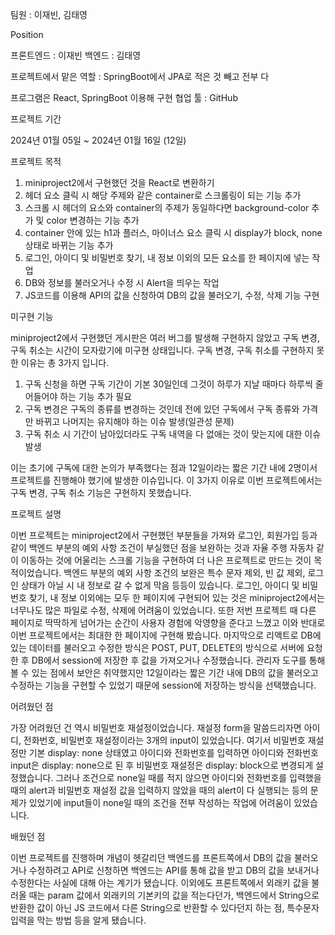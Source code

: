 
팀원 : 이재빈, 김태영


Position

프론트엔드 : 이재빈
백엔드 : 김태영


프로젝트에서 맡은 역할 : SpringBoot에서 JPA로 적은 것 빼고 전부 다


프로그램은 React, SpringBoot 이용해 구현
협업 툴 : GitHub


프로젝트 기간

2024년 01월 05일 ~ 2024년 01월 16일 (12일)




프로젝트 목적

1. miniproject2에서 구현했던 것을 React로 변환하기
2. 헤더 요소 클릭 시 해당 주제와 같은 container로 스크롤링이 되는 기능 추가
3. 스크롤 시 헤더의 요소와 container의 주제가 동일하다면 background-color 추가 및 color 변경하는 기능 추가
4. container 안에 있는 h1과 플러스, 마이너스 요소 클릭 시 display가 block, none 상태로 바뀌는 기능 추가
5. 로그인, 아이디 및 비밀번호 찾기, 내 정보 이외의 모든 요소를 한 페이지에 넣는 작업
6. DB와 정보를 불러오거나 수정 시 Alert을 띄우는 작업
7. JS코드를 이용해 API의 값을 신청하여 DB의 값을 불러오기, 수정, 삭제 기능 구현


미구현 기능

miniproject2에서 구현했던 게시판은 여러 버그를 발생해 구현하지 않았고 구독 변경, 구독 취소는 시간이 모자랐기에 미구현 상태입니다. 
구독 변경, 구독 취소를 구현하지 못한 이유는 총 3가지 입니다.

1. 구독 신청을 하면 구독 기간이 기본 30일인데 그것이 하루가 지날 때마다 하루씩 줄어들어야 하는 기능 추가 필요
2. 구독 변경은 구독의 종류를 변경하는 것인데 전에 있던 구독에서 구독 종류와 가격만 바뀌고 나머지는 유지해야 하는 이슈 발생(일관성 문제)
3. 구독 취소 시 기간이 남아있더라도 구독 내역을 다 없애는 것이 맞는지에 대한 이슈 발생

이는 초기에 구독에 대한 논의가 부족했다는 점과 12일이라는 짧은 기간 내에 2명이서 프로젝트를 진행해야 했기에 발생한 이슈입니다. 이 3가지 이유로 이번 프로젝트에서는 구독 변경, 구독 취소 기능은 구현하지 못했습니다.



프로젝트 설명

 이번 프로젝트는 miniproject2에서 구현했던 부분들을 가져와 로그인, 회원가입 등과 같이 백엔드 부분의 예외 사항 조건이 부실했던 점을 보완하는 것과 자율 주행 자동차 같이 이동하는 것에 어울리는 스크롤 기능을 구현하여 더 나은 프로젝트로 만드는 것이 목적이었습니다. 백엔드 부분의 예외 사항 조건의 보완은 특수 문자 제외, 빈 값 제외, 로그인 상태가 아닐 시 내 정보로 갈 수 없게 막음 등등이 있습니다. 로그인, 아이디 및 비밀번호 찾기, 내 정보 이외에는 모두 한 페이지에 구현되어 있는 것은 miniproject2에서는 너무나도 많은 파일로 수정, 삭제에 어려움이 있었습니다. 또한 저번 프로젝트 때 다른 페이지로 딱딱하게 넘어가는 순간이 사용자 경험에 악영향을 준다고 느꼈고 이와 반대로 이번 프로젝트에서는 최대한 한 페이지에 구현해 봤습니다. 마지막으로 리액트로 DB에 있는 데이터를 불러오고 수정한 방식은 POST, PUT, DELETE의 방식으로 서버에 요청한 후 DB에서 session에 저장한 후 값을 가져오거나 수정했습니다. 관리자 도구를 통해 볼 수 있는 점에서 보안은 취약했지만 12일이라는 짧은 기간 내에 DB의 값을 불러오고 수정하는 기능을 구현할 수 있었기 때문에 session에 저장하는 방식을 선택했습니다.


어려웠던 점

 가장 어려웠던 건 역시 비밀번호 재설정이었습니다. 재설정 form을 말씀드리자면 아이디, 전화번호, 비밀번호 재설정이라는 3개의 input이 있었습니다. 여기서 비밀번호 재설정만 기본 display: none 상태였고 아이디와 전화번호를 입력하면 아이디와 전화번호 input은 display: none으로 된 후 비밀번호 재설정은 display: block으로 변경되게 설정했습니다. 그러나 조건으로 none일 때를 적지 않으면 아이디와 전화번호를 입력했을 때의 alert과 비밀번호 재설정 값을 입력하지 않았을 때의 alert이 다 실행되는 등의 문제가 있었기에 input들이 none일 때의 조건을 전부 작성하는 작업에 어려움이 있었습니다.


 배웠던 점

 이번 프로젝트를 진행하며 개념이 헷갈리던 백엔드를 프론트쪽에서 DB의 값을 불러오거나 수정하려고 API로 신청하면 백엔드는 API를 통해 값을 받고 DB의 값을 보내거나 수정한다는 사실에 대해 아는 계기가 됐습니다. 이외에도 프론트쪽에서 외래키 값을 불러올 때는 param 값에서 외래키의 기본키의 값을 적는다던가, 백엔드에서 String으로 반환한 값이 아닌 JS 코드에서 다른 String으로 반환할 수 있다던지 하는 점, 특수문자 입력을 막는 방법 등을 알게 됐습니다.
